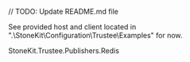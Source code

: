 // TODO: Update README.md file

See provided host and client located in ".\StoneKit\Configuration\Trustee\Examples" for now.

StoneKit.Trustee.Publishers.Redis